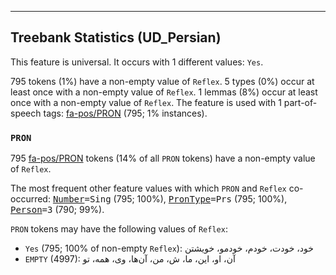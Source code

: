 

--------------------------------------------------------------------------------

## Treebank Statistics (UD_Persian)

This feature is universal.
It occurs with 1 different values: `Yes`.

795 tokens (1%) have a non-empty value of `Reflex`.
5 types (0%) occur at least once with a non-empty value of `Reflex`.
1 lemmas (8%) occur at least once with a non-empty value of `Reflex`.
The feature is used with 1 part-of-speech tags: [fa-pos/PRON]() (795; 1% instances).

### `PRON`

795 [fa-pos/PRON]() tokens (14% of all `PRON` tokens) have a non-empty value of `Reflex`.

The most frequent other feature values with which `PRON` and `Reflex` co-occurred: <tt><a href="Number.html">Number</a>=Sing</tt> (795; 100%), <tt><a href="PronType.html">PronType</a>=Prs</tt> (795; 100%), <tt><a href="Person.html">Person</a>=3</tt> (790; 99%).

`PRON` tokens may have the following values of `Reflex`:

* `Yes` (795; 100% of non-empty `Reflex`): خود، خودت، خودم، خودمو، خویشتن
* `EMPTY` (4997): آن، او، این، ما، ش، من، آن‌ها، وی، همه، تو

